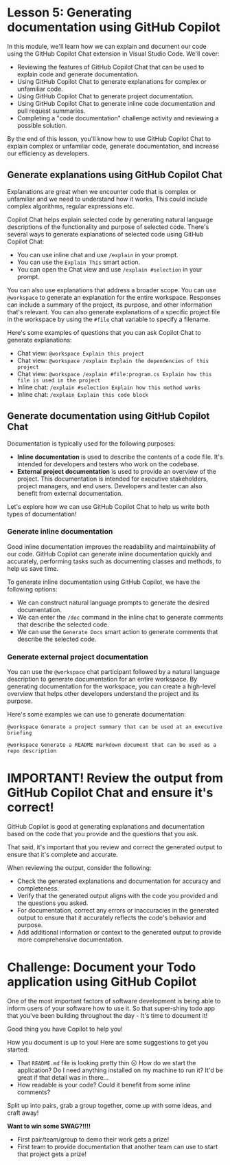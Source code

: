# Lesson 5: Generating documentation using GitHub Copilot

In this module, we'll learn how we can explain and document our code using the GitHub Copilot Chat extension in Visual Studio Code. We'll cover:

- Reviewing the features of GitHub Copilot Chat that can be used to explain code and generate documentation.
- Using GitHub Copilot Chat to generate explanations for complex or unfamiliar code.
- Using GitHub Copilot Chat to generate project documentation.
- Using GitHub Copilot Chat to generate inline code documentation and pull request summaries.
- Completing a "code documentation" challenge activity and reviewing a possible solution.

By the end of this lesson, you'll know how to use GitHub Copilot Chat to explain complex or unfamiliar code, generate documentation, and increase our efficiency as developers.

## Generate explanations using GitHub Copilot Chat

Explanations are great when we encounter code that is complex or unfamiliar and we need to understand how it works. This could include complex algorithms, regular expressions etc.

Copilot Chat helps explain selected code by generating natural language descriptions of the functionality and purpose of selected code. There's several ways to generate explanations of selected code using GitHub Copilot Chat:

- You can use inline chat and use ```/explain``` in your prompt.
- You can use the ```Explain This``` smart action.
- You can open the Chat view and use ```/explain #selection``` in your prompt.

You can also use explanations that address a broader scope. You can use ```@workspace``` to generate an explanation for the entire workspace. Responses can include a summary of the project, its purpose, and other information that's relevant. You can also generate explanations of a specific project file in the workspace by using the ```#file``` chat variable to specify a filename.

Here's some examples of questions that you can ask Copilot Chat to generate explanations:

- Chat view: ```@workspace Explain this project```
- Chat view: ```@workspace /explain Explain the dependencies of this project```
- Chat view: ```@workspace /explain #file:program.cs Explain how this file is used in the project```
- Inline chat: ```/explain #selection Explain how this method works```
- Inline chat: ```/explain Explain this code block```

## Generate documentation using GitHub Copilot Chat

Documentation is typically used for the following purposes:

- **Inline documentation** is used to describe the contents of a code file. It's intended for developers and testers who work on the codebase.
- **External project documentation** is used to provide an overview of the project. This documentation is intended for executive stakeholders, project managers, and end users. Developers and tester can also benefit from external documentation.

Let's explore how we can use GitHub Copilot Chat to help us write both types of documentation!

### Generate inline documentation

Good inline documentation improves the readability and maintainability of our code. GitHub Copilot can generate inline documentation quickly and accurately, performing tasks such as documenting classes and methods, to help us save time.

To generate inline documentation using GitHub Copilot, we have the following options:

- We can construct natural language prompts to generate the desired documentation.
- We can enter the ```/doc``` command in the inline chat to generate comments that describe the selected code.
- We can use the ```Generate Docs``` smart action to generate comments that describe the selected code.

### Generate external project documentation

You can use the ```@workspace``` chat participant followed by a natural language description to generate documentation for an entire workspace. By generating documentation for the workspace, you can create a high-level overview that helps other developers understand the project and its purpose.

Here's some examples we can use to generate documentation:

```@workspace Generate a project summary that can be used at an executive briefing```

```@workspace Generate a README markdown document that can be used as a repo description```

# IMPORTANT! Review the output from GitHub Copilot Chat and ensure it's correct!

GitHub Copilot is good at generating explanations and documentation based on the code that you provide and the questions that you ask.

That said, it's important that you review and correct the generated output to ensure that it's complete and accurate.

When reviewing the output, consider the following:

- Check the generated explanations and documentation for accuracy and completeness.
- Verify that the generated output aligns with the code you provided and the questions you asked.
- For documentation, correct any errors or inaccuracies in the generated output to ensure that it accurately reflects the code's behavior and purpose.
- Add additional information or context to the generated output to provide more comprehensive documentation.

# Challenge: Document your Todo application using GitHub Copilot

One of the most important factors of software development is being able to inform users of your software how to use it. So that super-shiny todo app that you've been building throughout the day - It's time to document it!

Good thing you have Copilot to help you!

How you document is up to you! Here are some suggestions to get you started:

- That `README.md` file is looking pretty thin ☹️ How do we start the application? Do I need anything installed on my machine to run it? It'd be great if that detail was in there...
- How readable is your code? Could it benefit from some inline comments? 

Split up into pairs, grab a group together, come up with some ideas, and craft away!

**Want to win some SWAG?!!!!**

- First pair/team/group to demo their work gets a prize!
- First team to provide documentation that another team can use to start that project gets a prize!